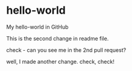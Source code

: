# hello-world
My hello-world in GitHub

This is the second change in readme file.

check - can you see me in the 2nd pull request?

well, I made another change. check, check!
